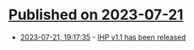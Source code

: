 # [Published on 2023-07-21](index.md)

* [2023-07-21, 19:17:35](https://lobste.rs/s/wpvb7v/ihp_v1_1_has_been_released) - [IHP v1.1 has been released](https://github.com/digitallyinduced/ihp/releases/tag/v1.1.0)
